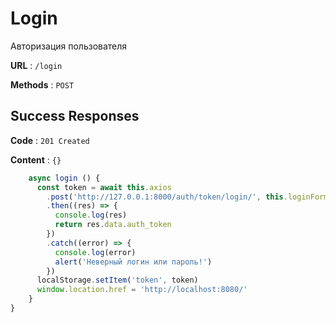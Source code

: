 # Login

Авторизация пользователя

**URL** : `/login`

**Methods** : `POST`

## Success Responses

**Code** : `201 Created`

**Content** : `{}`

```javascript
    async login () {
      const token = await this.axios
        .post('http://127.0.0.1:8000/auth/token/login/', this.loginForm)
        .then((res) => {
          console.log(res)
          return res.data.auth_token
        })
        .catch((error) => {
          console.log(error)
          alert('Неверный логин или пароль!')
        })
      localStorage.setItem('token', token)
      window.location.href = 'http://localhost:8080/'
    }
}
```